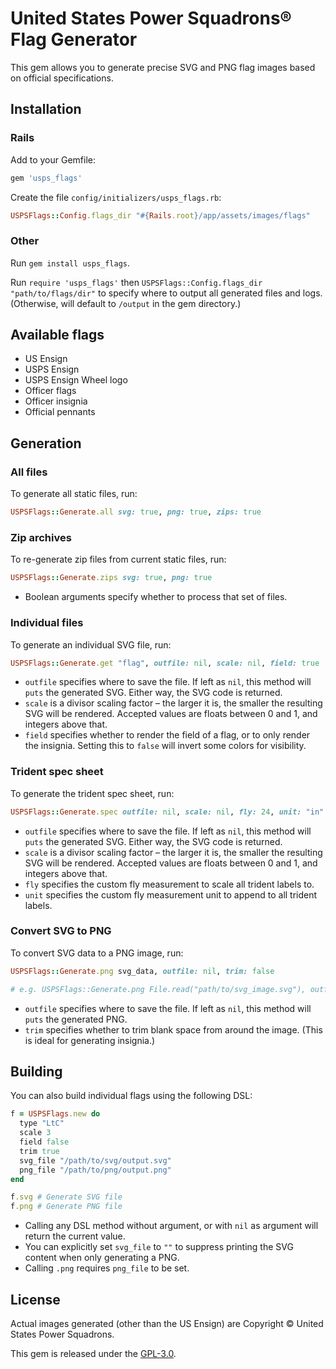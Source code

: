 # United States Power Squadrons® Flag Generator

This gem allows you to generate precise SVG and PNG flag images based on official specifications.

## Installation

### Rails

Add to your Gemfile:
```ruby
gem 'usps_flags'
```

Create the file `config/initializers/usps_flags.rb`:
```ruby
USPSFlags::Config.flags_dir "#{Rails.root}/app/assets/images/flags"
```

### Other

Run `gem install usps_flags`.

Run `require 'usps_flags'` then `USPSFlags::Config.flags_dir "path/to/flags/dir"` to specify where to output all generated files and logs. (Otherwise, will default to `/output` in the gem directory.)

## Available flags

- US Ensign
- USPS Ensign
- USPS Ensign Wheel logo
- Officer flags
- Officer insignia
- Official pennants

## Generation

### All files

To generate all static files, run:
```ruby
USPSFlags::Generate.all svg: true, png: true, zips: true
```

### Zip archives

To re-generate zip files from current static files, run:
```ruby
USPSFlags::Generate.zips svg: true, png: true
```

- Boolean arguments specify whether to process that set of files.

### Individual files

To generate an individual SVG file, run:
```ruby
USPSFlags::Generate.get "flag", outfile: nil, scale: nil, field: true
```

- `outfile` specifies where to save the file. If left as `nil`, this method will `puts` the generated SVG. Either way, the SVG code is returned.
- `scale` is a divisor scaling factor – the larger it is, the smaller the resulting SVG will be rendered. Accepted values are floats between 0 and 1, and integers above that.
- `field` specifies whether to render the field of a flag, or to only render the insignia. Setting this to `false` will invert some colors for visibility.

### Trident spec sheet

To generate the trident spec sheet, run:
```ruby
USPSFlags::Generate.spec outfile: nil, scale: nil, fly: 24, unit: "in"
```

- `outfile` specifies where to save the file. If left as `nil`, this method will `puts` the generated SVG. Either way, the SVG code is returned.
- `scale` is a divisor scaling factor – the larger it is, the smaller the resulting SVG will be rendered. Accepted values are floats between 0 and 1, and integers above that.
- `fly` specifies the custom fly measurement to scale all trident labels to.
- `unit` specifies the custom fly measurement unit to append to all trident labels.

### Convert SVG to PNG

To convert SVG data to a PNG image, run:
```ruby
USPSFlags::Generate.png svg_data, outfile: nil, trim: false

# e.g. USPSFlags::Generate.png File.read("path/to/svg_image.svg"), outfile: "path/to/output.png", trim: false
```

- `outfile` specifies where to save the file. If left as `nil`, this method will `puts` the generated PNG.
- `trim` specifies whether to trim blank space from around the image. (This is ideal for generating insignia.)

## Building

You can also build individual flags using the following DSL:

```ruby
f = USPSFlags.new do
  type "LtC"
  scale 3
  field false
  trim true
  svg_file "/path/to/svg/output.svg"
  png_file "/path/to/png/output.png"
end

f.svg # Generate SVG file
f.png # Generate PNG file
```

- Calling any DSL method without argument, or with `nil` as argument will return the current value.
- You can explicitly set `svg_file` to `""` to suppress printing the SVG content when only generating a PNG.
- Calling `.png` requires `png_file` to be set.

## License

Actual images generated (other than the US Ensign) are Copyright © United States Power Squadrons.

This gem is released under the [GPL-3.0](https://www.gnu.org/licenses/gpl-3.0.en.html).
